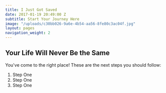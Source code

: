 ```yaml
---
title: I Just Got Saved
date: 2017-01-19 20:49:00 Z
subtitle: Start Your Journey Here
image: "/uploads/c30bb026-9a6e-4b54-aa56-8fe80c3ac04f.jpg"
layout: pages
navigation_weight: 2
---
```


## Your Life Will Never Be the Same

You've come to the right place! These are the next steps you should follow:

1. Step One
2. Step One
3. Step One
